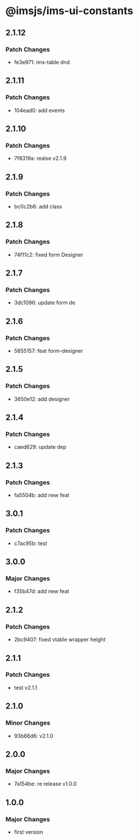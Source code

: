 # @imsjs/ims-ui-constants

## 2.1.12

### Patch Changes

- fe3e971: ims-table dnd

## 2.1.11

### Patch Changes

- 104ead0: add events

## 2.1.10

### Patch Changes

- 7f8319a: realse v2.1.9

## 2.1.9

### Patch Changes

- bc0c2b6: add class

## 2.1.8

### Patch Changes

- 74f11c2: fixed form Designer

## 2.1.7

### Patch Changes

- 3dc1096: update form de

## 2.1.6

### Patch Changes

- 5855157: feat form-designer

## 2.1.5

### Patch Changes

- 3650e12: add designer

## 2.1.4

### Patch Changes

- caed629: update dep

## 2.1.3

### Patch Changes

- fa5504b: add new feat

## 3.0.1

### Patch Changes

- c7ac95b: test

## 3.0.0

### Major Changes

- f35b47d: add new feat

## 2.1.2

### Patch Changes

- 2bc9407: fixed vtable wrapper height

## 2.1.1

### Patch Changes

- test v2.1.1

## 2.1.0

### Minor Changes

- 93b66d6: v2.1.0

## 2.0.0

### Major Changes

- 7a154be: re release v1.0.0

## 1.0.0

### Major Changes

- first version
